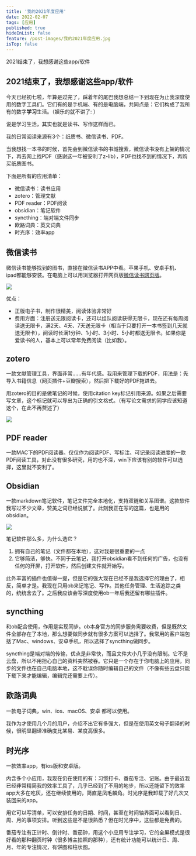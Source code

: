 ```yaml
---
title: '我的2021年度应用'
date: 2022-02-07
tags: [应用]
published: true
hideInList: false
feature: /post-images/我的2021年度应用.jpg
isTop: false
---
```


2021结束了，我想感谢这些app/软件

<!--more-->

## 2021结束了，我想感谢这些app/软件

今天已经初七啦，年算是过完了，踩着年的尾巴我想总结一下到现在为止我深度使用的数字工具们。它们有的是手机端、有的是电脑端，共同点是：它们构成了我所有的数字**学习**生活。（娱乐的就不讲了: ）

说是学习生活，其实也就是读书、写作这样而已。

我的日常阅读来源有3个：纸质书、微信读书、PDF。

当我想找一本书的时候，首先会到微信读书的书城搜索，微信读书没有上架的情况下，再去网上找PDF（感谢这一年被安利了z-lib），PDF也找不到的情况下，再购买纸质图书。

下面是所有的应用清单：
- 微信读书：读书应用
- zotero：管理文献
- PDF reader：PDF阅读
- obsidian：笔记软件
- syncthing：端对端文件同步
- 欧路词典：英文词典
- 时光序：效率app


## 微信读书

微信读书能够找到的图书，直接在微信读书APP中看。苹果手机、安卓手机、ipad都能够安装。在电脑上可以用浏览器打开网页版[微信读书网页版](https://weread.qq.com)。

![](https://s2.loli.net/2022/02/07/POeDJGKlnFQaC2h.png)

优点：
- 正版电子书，制作很精美，阅读体验非常好
- 费用方面：注册送无限阅读卡，还可以组队阅读获得无限卡，现在还有每周阅读送无限卡，满2天、4天、7天送无限卡（相当于只要打开一本书签到几天就送无限卡），阅读时长满1分钟、1小时、3小时、5小时都送无限卡。如果你是爱读书的人，基本上可以常年免费阅读（比如我）。

## zotero

一款文献管理工具，界面非常......有年代感。我用来管理下载的PDF，用法是：先导入书籍信息（网页插件+豆瓣搜索），然后把下载好的PDF拖进去。

用zotero的目的是做笔记的时候，使用citation key标记引用来源。如果之后需要写文章，这个标记就可以导出为正确的引文格式。（有写论文需求的同学应该知道这个，在此不再赘述了）

![](https://s2.loli.net/2022/02/07/CHuULg7Q53v2WkS.png)

## PDF reader

一款MAC下的PDF阅读器。仅仅作为阅读PDF、写标注、可记录阅读进度的一款PDF阅读工具，对此没有很多研究，用的也不深，win下应该有别的软件可以选择，这里就不安利了。

## Obsidian

一款markdown笔记软件，笔记文件完全本地化，支持双链和关系图谱。这款软件我写过不少文章，赞美之词已经说腻了。此刻我正在写的这篇，也是用的obsidian。

![](https://s2.loli.net/2022/02/07/fqwinH159V3sWMk.png)

笔记软件那么多，为什么选它？

1. 拥有自己的笔记（文件都在本地），这对我是很重要的一点
2. 它够简洁，够快。不同于云笔记，我打开obsidian看不到任何的广告，也没有任何的开屏，打开软件，然后创建文件就开始写。

此外丰富的插件也值得一提，但是它的强大现在已经不是我选择它的理由了，相反，简单才是。我现在只用ob来记笔记、写作。其他任务管理、生活追踪之类的，统统舍去了。之后我应该会写深度使用ob一年后我还留有哪些插件。


## syncthing

和ob配合使用，作用是实现同步。ob本身官方的同步服务需要收费，但是既然文件全部存在了本地，那么想要做同步就有很多方案可以选择了。我常用的客户端包括了Mac、windows、安卓手机，所以选择了syncthing做同步。

syncthing是端对端的传输，优点是非常快，而且文件大小几乎没有限制。它不是云盘，所以不用担心自己的资料突然被吞。它只是一个存在于你电脑上的应用，同步的文件也在自己电脑本地，这不耽误你随时编辑自己的文件（不像有些云盘只能下载下来才能编辑，编辑完还需要上传）。

## 欧路词典

一款电子词典，win、ios、macOS、安卓 都可以使用。

我作为才使用几个月的用户，介绍不出它有多强大，但是在使用英文句子翻译的时候，很明显翻译准确度比某易、某度高很多。

## 时光序

一款效率app，有ios版和安卓版。

内含多个小应用，我现在仍在使用的有：习惯打卡、番茄专注、记账。由于最近我已经非常精简我的效率工具了，几乎已经到了不用的地步，所以还能留下的效率app大多在吃灰，还在继续使用的，简直是凤毛麟角。时光序是我卸载了好几次又装回来的app。

用它可以写清单，可以安排任务的日期、时间，甚至在时间轴界面可以看到日、周、月的事项安排。听到这些是不是很熟悉？但在时光序中，这些都是免费的。

番茄专注有正计时、倒计时、番茄钟，用这个小应用专注学习，它的全屏模式是很好看的那种翻页时钟（很多博主拍照的那种），还有统计功能可以统计日、周、月、年的专注情况，有饼图和柱状图。

